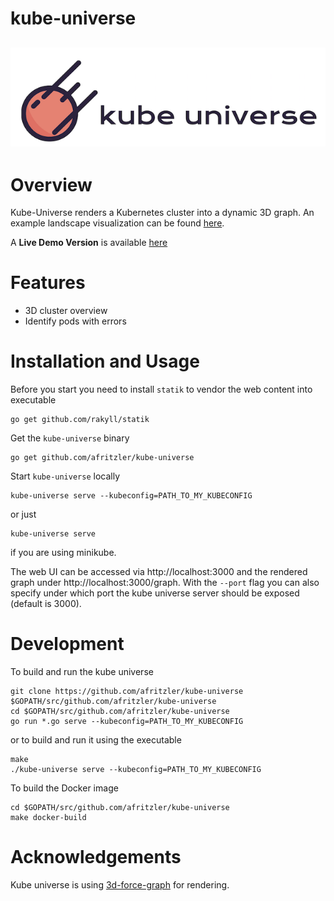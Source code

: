 # kube-universe
![kube universe logo](images/logo.png)
---

# Overview
Kube-Universe renders a Kubernetes cluster into a dynamic 3D graph. An example landscape visualization can be found [here](images/universe.png).

A __Live Demo Version__ is available [here](https://afritzler.github.io/kube-universe/web/demo/)

# Features
* 3D cluster overview
* Identify pods with errors

# Installation and Usage

Before you start you need to install `statik` to vendor the web content into executable
```
go get github.com/rakyll/statik
```

Get the `kube-universe` binary
```
go get github.com/afritzler/kube-universe
```
Start `kube-universe` locally
```
kube-universe serve --kubeconfig=PATH_TO_MY_KUBECONFIG
```
or just
```
kube-universe serve
```
if you are using minikube.

The web UI can be accessed via http://localhost:3000 and the rendered graph under http://localhost:3000/graph.
With the `--port` flag you can also specify under which port the kube universe server should be exposed (default is 3000).

# Development

To build and run the kube universe
```
git clone https://github.com/afritzler/kube-universe $GOPATH/src/github.com/afritzler/kube-universe
cd $GOPATH/src/github.com/afritzler/kube-universe
go run *.go serve --kubeconfig=PATH_TO_MY_KUBECONFIG
```
or to build and run it using the executable
```
make
./kube-universe serve --kubeconfig=PATH_TO_MY_KUBECONFIG
```
To build the Docker image
```
cd $GOPATH/src/github.com/afritzler/kube-universe
make docker-build
```
# Acknowledgements
Kube universe is using [3d-force-graph](https://github.com/vasturiano/3d-force-graph) for rendering. 
